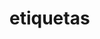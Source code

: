 etiquetas
=========
<html>
<head>
</head>

<body onload="generar()">

</body>
</html>
<script>
function generar()
{
	document.write("<div><center><h1>REGISTRO</h1></center></div>");
				document.write("<div><center>APELLIDO &nbsp&nbsp&nbsp&nbsp<input type='text' id='apellido' placeholder='apellido' required></center></div>");
					document.write("<div><center>NOMBRE &nbsp&nbsp&nbsp&nbsp&nbsp&nbsp<input type='text' id='nombre'  placeholder='nombre' required></center></div>");
						document.write("<div><center>CEDULA &nbsp&nbsp&nbsp&nbsp&nbsp&nbsp&nbsp&nbsp<input type='text' id='cedula'  placeholder='cedula' required></center></div>");
					document.write("<div><center>NIVEL &nbsp&nbsp&nbsp&nbsp&nbsp&nbsp&nbsp&nbsp&nbsp&nbsp&nbsp&nbsp<input type='text' id='nivel'  placeholder='nivel' required></center></div>");
				document.write("<div><center>PARALELO&nbsp&nbsp&nbsp&nbsp<input type='text' id='paralelo'  placeholder='paralelo' required></center></div>");
			document.write("<div><center>TELEFONO&nbsp&nbsp&nbsp&nbsp<input type='text' id='telefono'  placeholder='telefono' required></center></div>");
		document.write("<form><center>CORREO &nbsp&nbsp&nbsp&nbsp&nbsp&nbsp&nbsp&nbsp<input type='text' id='correo'  placeholder='correo' required></center>");
		document.write("<center><input type='submit' value='validar'correo' onclick='validar(form.correo.value)'></center></form>");
	document.write("<div><center>DIRECCION&nbsp&nbsp&nbsp&nbsp<input type='text' id='direccion' placeholder='direccion' required></center></div>");
document.write("<center>Sexo<SELECT NAME='sexo'> <OPTION VALUE=1> Mujer <OPTION VALUE=2> Hombre</SELECT></center>");
	
		document.write("<center><input type='submit' value='Registrar' id='btnSubmit'></center>");
		document.write("<center><header>Progreso de mi pagina</header><progress value='13' max='100'></center>")
		document.write("<header></header><br>sonido</br><audio controls='controls'> <source src='MACKLEMORE  RYAN LEWIS   THRIFT SHOP FEAT WANZ (OFFICIAL VIDEO).mp3' type='audio/mp3'/></audio>");
		document.write("<footer>Ariel Alvarez - Copyright 2013</footer>");
		
}
function validar(valor)
	{
	if(/^[A-Z-a-z-0-9]+@+[a-z]+.+[a-z]/.test(valor))
		{
		alert("correo"+valor+"es valido");
		return(true);
		}
		else
		{
		alert("correo invalido");
		return(false);
		}
	}
</script>
